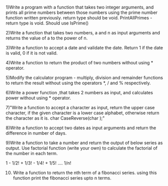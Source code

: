 1)Write a program with a function that takes two integer arguments, and prints all prime numbers between those numbers using the prime number function written previously. return type should be void.
PrintAllPrimes - return type is void. Should use IsPrime()


2)Write a function that takes two numbers, a and n as input arguments and returns the value of a to the power of n.


3)Write a function to accept a date and validate the date. Return 1 if the date is valid, 0 if it is not valid.


4)Write a function to return the product of two numbers without using * operator.


5)Modify the calculator program - multiply, division and remainder functions to return the result without using the operators *, / and % respectively.


6)Write a power function ,that takes 2 numbers as input, and calculates power without using * operator.


7)"Write a function to accept a character as input, return the upper case character, if the given character is a lower case alphabet, otherwise return the character as it is.
char CaseReverse(char );"


8)Write a function to accept two dates as input arguments and return the difference in number of days.


9)Write a function to take a number and return the output of below series as output. Use factorial function (write your own) to calculate the factorial of the number in each term.

1 - 1/2! + 1/3! - 1/4! + 1/5! .... 1/n!


10) Write a function to return the nth term of a fibonacci series. using this function print the fibonacci series upto n terms.

